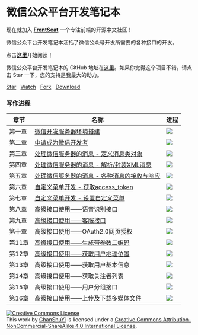 # 微信公众平台开发笔记本

现在就加入 [**FrontSeat**](http://frontseat.io) 一个专注前端的开源中文社区！

微信公众平台开发笔记本涵括了微信公众号开发所需要的各种接口的开发。

点击[**这里**](http://chanshuyi.github.io/wechat_notebook/)开始阅读！

微信公众平台开发笔记本的 GitHub 地址在[这里](https://github.com/ChanShuYi/wechat_notebook)。如果你觉得这个项目不错，请点击 Star 一下，您的支持是我最大的动力。


<!-- Place this tag where you want the button to render. -->
<a class="github-button" href="https://github.com/ChanShuYi/wechat_notebook" data-style="mega" data-count-href="/ChanShuYi/wechat_notebook/stargazers" data-count-api="/repos/ChanShuYi/wechat_notebook#stargazers_count" data-count-aria-label="# stargazers on GitHub" aria-label="Star ChanShuYi/wechat_notebook on GitHub">Star</a>
&nbsp;&nbsp;<a class="github-button" href="https://github.com/ChanShuYi/wechat_notebook" data-style="mega" data-count-href="/ChanShuYi/wechat_notebook/watchers" data-count-api="/repos/ChanShuYi/wechat_notebook#subscribers_count" data-count-aria-label="# watchers on GitHub" aria-label="Watch ChanShuYi/wechat_notebook on GitHub">Watch</a>
&nbsp;&nbsp;<a class="github-button" href="https://github.com/ChanShuYi/wechat_notebook/fork" data-style="mega" data-count-href="/ChanShuYi/wechat_notebook/network" data-count-api="/repos/ChanShuYi/wechat_notebook#forks_count" data-count-aria-label="# forks on GitHub" aria-label="Fork ChanShuYi/wechat_notebook on GitHub">Fork</a>
&nbsp;&nbsp;<a class="github-button" href="https://github.com/ChanShuYi/wechat_notebook/archive/master.zip" data-style="mega" aria-label="Download ChanShuYi/wechat_notebook on GitHub">Download</a>

### 写作进程

|章节|名称|进程|
|----|----|----|
|第一章|[微信开发服务器环境搭建](01_wechat_server_config.md)|![](http://progressed.io/bar/100)|
|第二章|[申请成为微信开发者](02_become_wechat_developer.md)|![](http://progressed.io/bar/100)|
|第三章|[处理微信服务器的消息 - 定义消息类对象](03_handle_message_1_pojo.md)|![](http://progressed.io/bar/100)|
|第四章|[处理微信服务器的消息 - 解析/封装XML消息](04_handle_message_2_parse_unparse_xml.md)|![](http://progressed.io/bar/100)|
|第五章|[处理微信服务器的消息 - 各种消息的接收与响应](05_handle_message_3_receive_send_msg.md)|![](http://progressed.io/bar/100)|
|第六章|[自定义菜单开发 - 获取access_token](06_self_menu_1_keep_token_valid.md)|![](http://progressed.io/bar/100)|
|第七章|[自定义菜单开发 - 设置自定义菜单](07_self_menu_2_set_menu.md)|![](http://progressed.io/bar/100)|
|第八章|[高级接口使用——语音识别接口](08_advanced1_voice_recognition.md)|![](http://progressed.io/bar/100)|
|第九章|[高级接口使用——客服接口](09_advanced2_kefu.md)|![](http://progressed.io/bar/0)|
|第十章|高级接口使用——OAuth2.0网页授权|![](http://progressed.io/bar/0)|
|第11章|[高级接口使用——生成带参数二维码](11_advanced4_qrcode.md)|![](http://progressed.io/bar/0)|
|第12章|[高级接口使用——获取用户地理位置](12_advanced5_location.md)|![](http://progressed.io/bar/0)|
|第13章|高级接口使用——获取用户基本信息|![](http://progressed.io/bar/0)|
|第14章|高级接口使用——获取关注者列表|![](http://progressed.io/bar/0)|
|第15章|高级接口使用——用户分组接口|![](http://progressed.io/bar/0)|
|第16章|高级接口使用——上传及下载多媒体文件|![](http://progressed.io/bar/0)|

<a rel="license" href="http://creativecommons.org/licenses/by-nc-sa/4.0/"><img alt="Creative Commons License" style="border-width:0" src="https://i.creativecommons.org/l/by-nc-sa/4.0/80x15.png" /></a><br />This work by <a xmlns:cc="http://creativecommons.org/ns#" href="https://www.github.com/ChanShuYi" property="cc:attributionName" rel="cc:attributionURL">ChanShuYi</a> is licensed under a <a rel="license" href="http://creativecommons.org/licenses/by-nc-sa/4.0/">Creative Commons Attribution-NonCommercial-ShareAlike 4.0 International License</a>.
<!-- Place this tag right after the last button or just before your close body tag. -->
<script async defer id="github-bjs" src="https://buttons.github.io/buttons.js"></script>
